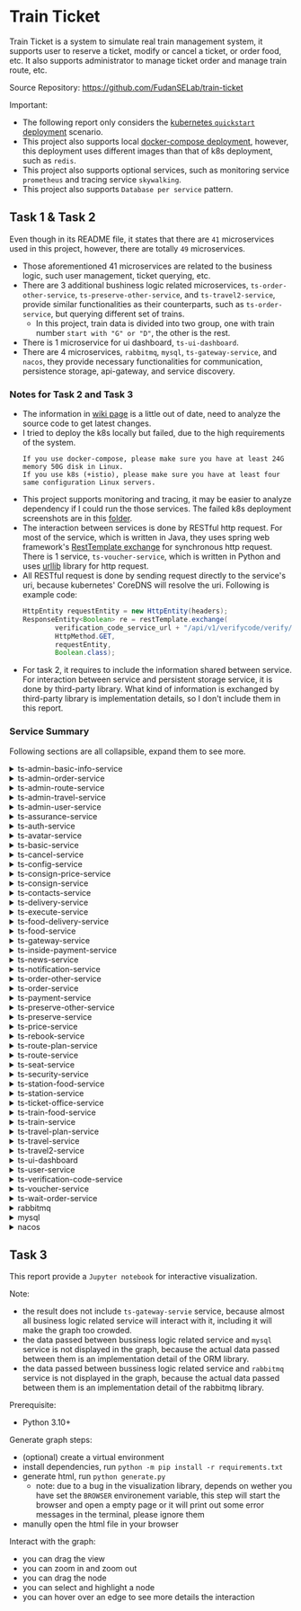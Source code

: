 # Train Ticket
Train Ticket is a system to simulate real train management system, it supports user to reserve a ticket, modify or cancel a ticket, or order food, etc. It also supports administrator to manage ticket order and manage train route, etc.

Source Repository: https://github.com/FudanSELab/train-ticket

Important:
- The following report only considers the [kubernetes `quickstart` deployment](https://github.com/FudanSELab/train-ticket/blob/master/deployment/kubernetes-manifests/quickstart-k8s/yamls/deploy.yaml.sample) scenario.
- This project also supports local [docker-compose deployment](https://github.com/FudanSELab/train-ticket/blob/master/deployment/docker-compose-manifests/quickstart-docker-compose.yml), however, this deployment uses different images than that of k8s deployment, such as `redis`.
- This project also supports optional services, such as monitoring service `prometheus` and tracing service `skywalking`.
- This project also supports `Database per service` pattern.

## Task 1 & Task 2
Even though in its README file, it states that there are `41` microservices used in this project, however, there are totally `49` microservices.
- Those aforementioned 41 microservices are related to the business logic, such user management, ticket querying, etc.
- There are 3 additional bushiness logic related microservices, `ts-order-other-service`, `ts-preserve-other-service`, and `ts-travel2-service`, provide similar functionalities as their counterparts, such as `ts-order-service`, but querying different set of trains.
  - In this project, train data is divided into two group, one with train number `start with "G" or "D"`, the other is the rest.
- There is 1 microservice for ui dashboard, `ts-ui-dashboard`.
- There are 4 microservices, `rabbitmq`, `mysql`, `ts-gateway-service`, and `nacos`, they provide necessary functionalities for communication, persistence storage, api-gateway, and service discovery.

### Notes for Task 2 and Task 3
- The information in [wiki page](https://github.com/FudanSELab/train-ticket/wiki/Service-Guide-and-API-Reference) is a little out of date, need to analyze the source code to get latest changes.
- I tried to deploy the k8s locally but failed, due to the high requirements of the system.
  ```
  If you use docker-compose, please make sure you have at least 24G memory 50G disk in Linux.
  If you use k8s (+istio), please make sure you have at least four same configuration Linux servers.
  ```
- This project supports monitoring and tracing, it may be easier to analyze dependency if I could run the those services. The failed k8s deployment screenshots are in this [folder](./resources/k8s/).
- The interaction between services is done by RESTful http request. For most of the service, which is written in Java, they uses spring web framework's [RestTemplate exchange](https://docs.spring.io/spring-framework/docs/current/javadoc-api/org/springframework/web/client/RestTemplate.html) for synchronous http request. There is 1 service, `ts-voucher-service`, which is written in Python and uses [urllib](https://docs.python.org/3/library/urllib.html) library for http request.
- All RESTful request is done by sending request directly to the service's uri, because kubernetes' CoreDNS will resolve the uri. Following is example code:
  ``` java
  HttpEntity requestEntity = new HttpEntity(headers);
  ResponseEntity<Boolean> re = restTemplate.exchange(
          verification_code_service_url + "/api/v1/verifycode/verify/" + verifyCode,
          HttpMethod.GET,
          requestEntity,
          Boolean.class);
  ```
- For task 2, it requires to include the information shared between service. For interaction between service and persistent storage service, it is done by third-party library. What kind of information is exchanged by third-party library is implementation details, so I don't include them in this report.

### Service Summary
Following sections are all collapsible, expand them to see more.

<details>
  <summary>ts-admin-basic-info-service</summary>

  ### Functionality
  /api/v1/adminbasicservice/**: provide CRUD APIs to manage basic information for admin, include contacts information, station information, train information, config information and price information.

  ### Related Files
  All code is in this [folder](https://github.com/FudanSELab/train-ticket/tree/master/ts-admin-basic-info-service)

  ### Interactions
  | Service | URI | Method | Data Sent |
  | --- | --- | --- | --- |
  | ts-contacts-service | /api/v1/contactservice/contacts | GET |  |
  | ts-contacts-service | /api/v1/contactservice/contacts/{contactsId} | DELETE |   |
  | ts-contacts-service | /api/v1/contactservice/contacts | PUT | modified contact data |
  | ts-contacts-service | /api/v1/contactservice/contacts/admin | POST | new contact data |
  | ts-station-service | /api/v1/stationservice/stations | GET |  |
  | ts-station-service | /api/v1/stationservice/stations | POST | new station data |
  | ts-station-service | /api/v1/stationservice/stations/{id} | DELETE |  |
  | ts-station-service | /api/v1/stationservice/stations | PUT | modified station data |
  | ts-train-service | /api/v1/trainservice/trains | GET |  |
  | ts-train-service | /api/v1/trainservice/trains | POST | new train-type data |
  | ts-train-service | /api/v1/trainservice/trains/{id} | DELETE |  |
  | ts-train-service | /api/v1/trainservice/trains | PUT | modified train-type data |
  | ts-config-service | /api/v1/configservice/configs | GET |  |
  | ts-config-service | /api/v1/configservice/configs | POST | new config data |
  | ts-config-service | /api/v1/configservice/configs /{id} | DELETE |  |
  | ts-config-service | /api/v1/configservice/configs | PUT | modified config data |
  | ts-price-service | /api/v1/priceservice/prices | GET |  |
  | ts-price-service | /api/v1/priceservice/prices | POST | new price data |
  | ts-price-service | /api/v1/priceservice/prices/{pricesId} | DELETE |  |
  | ts-price-service | /api/v1/priceservice/prices | PUT | modified price data |

</details>

<details>
  <summary>ts-admin-order-service</summary>

  ### Functionality
  /api/v1/adminorderservice/**: provide CRUD APIs to manage order for admin.

  ### Related Files
  All code is in this [folder](https://github.com/FudanSELab/train-ticket/tree/master/ts-admin-order-service)

  ### Interactions
  | Service | URI | Method | Data Sent |
  | --- | --- | --- | --- |
  | ts-order-service | /api/v1/orderservice/order | GET | |
  | ts-order-other-service | /api/v1/orderOtherService/orderOther | GET | |
  | ts-order-service | /api/v1/orderservice/order/{orderId} | DELETE |  |
  | ts-order-other-service | /api/v1/orderOtherService/orderOther/{orderId} | DELETE | |
  | ts-order-service | /api/v1/orderservice/order/admin | PUT | modified order data |
  | ts-order-other-service | /api/v1/orderOtherService/orderOther/admin | PUT | modified order data |
  | ts-order-service | /api/v1/orderservice/order/admin | POST | new order data |
  | ts-order-other-service | /api/v1/orderOtherService/orderOther/admin | POST | new order data |

</details>

<details>
  <summary>ts-admin-route-service</summary>

  ### Functionality
  /api/v1/adminrouteservice/**: provide APIs to manage route.

  ### Related Files
  All code is in this [folder](https://github.com/FudanSELab/train-ticket/tree/master/ts-admin-route-service)

  ### Interactions
  | Service | URI | Method | Data Sent |
  | --- | --- | --- | --- |
  | ts-route-service | /api/v1/routeservice/routes | GET |  |
  | ts-route-service | /api/v1/routeservice/routes | POST | new route data |
  | ts-route-service | /api/v1/routeservice/routes/{routeId} | DELETE |  |
  | ts-station-service | /api/v1/stationservice/stations/idlist | POST | a list of station name |

</details>

<details>
  <summary>ts-admin-travel-service</summary>

  ### Functionality
  /api/v1/admintravelservice/**: provide CRUD APIs to manage travel.

  ### Related Files
  All code is in this [folder](https://github.com/FudanSELab/train-ticket/tree/master/ts-admin-travel-service)

  ### Interactions
  | Service | URI | Method | Data Sent |
  | --- | --- | --- | --- |
  | ts-travel-service | /api/v1/travelservice/admin_trip | GET |  |
  | ts-travel2-service | /api/v1/travel2service/admin_trip | GET | |
  | ts-travel-service | /api/v1/travelservice/trips | POST | new travel data |
  | ts-travel2-service | /api/v1/travel2service/trips | POST | new travel data |
  | ts-travel-service | /api/v1/travelservice/trips | PUT | modified travel data |
  | ts-travel2-service | /api/v1/travel2service/trips | PUT | modified travel data |
  | ts-travel-service | /api/v1/travelservice/trips/{tripId} | DELETE |  |
  | ts-travel2-service | /api/v1/travel2service/trips/{tripId} | DELETE |  |
  | ts-station-service | /api/v1/stationservice/stations/idlist | POST | a list of station name |
  | ts-train-service | /api/v1/trainservice/trains/byName/{trainTypeName} | GET |  |
  | ts-route-service | /api/v1/routeservice/routes/{routeId} | GET |  |

</details>


<details>
  <summary>ts-admin-user-service</summary>

  ### Functionality
  /api/v1/adminuserservice/users/**: provide CRUD APIs to manage users.

  ### Related Files
  All code is in this [folder](https://github.com/FudanSELab/train-ticket/tree/master/ts-admin-user-service)

  ### Interactions
  | Service | URI | Method | Data Sent |
  | --- | --- | --- | --- |
  | ts-user-service | /api/v1/userservice/users | GET |  |
  | ts-user-service | /api/v1/userservice/users | PUT | modified user data |
  | ts-user-service | /api/v1/userservice/users | POST | new user data |
  | ts-user-service | /api/v1/userservice/users/{userId} | DELETE |  |

</details>


<details>
  <summary>ts-assurance-service</summary>

  ### Functionality
  /api/v1/assuranceservice/**: provide CRUD APIs to manage insurance.

  ### Related Files
  All code is in this [folder](https://github.com/FudanSELab/train-ticket/tree/master/ts-assurance-service)

  ### Interactions
  Directly interact with `mysql` service using Hibernate:

  Assurance
  ``` java
  private String id;
  private String orderId;
  private AssuranceType type;
  ```

  AssuranceType
  ``` java
  private int index;
  private String name;
  private double price;
  ```

</details>


<details>
  <summary>ts-auth-service</summary>

  ### Functionality
  /api/v1/auth/**: create default auth user;

  /api/v1/users/**: verify upload verification code and send back auth token; query all user; delete a user by id;

  ### Related Files
  All code is in this [folder](https://github.com/FudanSELab/train-ticket/tree/master/ts-auth-service)

  ### Interactions
  | Service | URI | Method | Data Sent |
  | --- | --- | --- | --- |
  | ts-verification-code-service | /api/v1/verifycode/verify/{verifyCode} | GET |  |

  Also interact with `mysql` service using Hibernate:

  User
  ``` java
  private String userId;
  private String username;
  private String password;
  private Set<String> roles;
  ```

</details>


<details>
  <summary>ts-avatar-service</summary>

  ### Functionality
  /api/v1/avatar/**: detect uploaded image contains human face and return the detected face back to requestor;

  ### Related Files
  All code is in this [folder](https://github.com/FudanSELab/train-ticket/tree/master/ts-avatar-service)

  ### Interactions
  N/A

</details>


<details>
  <summary>ts-basic-service</summary>

  ### Functionality
  /api/v1/basicservice/**: provide APIs to query basic travel information and basic station information.

  ### Related Files
  All code is in this [folder](https://github.com/FudanSELab/train-ticket/tree/master/ts-basic-service)

  ### Interactions
  | Service | URI | Method | Data Sent |
  | --- | --- | --- | --- |
  | ts-station-service | /api/v1/stationservice/stations/id/{stationName} | GET |  |
  | ts-station-service | /api/v1/stationservice/stations/idlist | GET | a list of station name |
  | ts-train-service | /api/v1/trainservice/trains/byName/{trainTypeName} | GET |  |
  | ts-train-service | /api/v1/trainservice/trains/byNames | GET | a list of train-type name |
  | ts-route-service | /api/v1/routeservice/routes/{routeId} | GET |  |
  | ts-route-service | /api/v1/routeservice/routes/byIds/ | GET | a list of route id |
  | ts-price-service | /api/v1/priceservice/prices/{routeId}/{trainType} | GET |  |
  | ts-price-service | /api/v1/priceservice/prices/byRouteIdsAndTrainTypes | GET | a list of route id and train type |

</details>


<details>
  <summary>ts-cancel-service</summary>

  ### Functionality
  /api/v1/cancelservice/**: provide APIs to calculate refund and cancel ticket.

  ### Related Files
  All code is in this [folder](https://github.com/FudanSELab/train-ticket/tree/master/ts-cancel-service)

  ### Interactions
  | Service | URI | Method | Data Sent |
  | --- | --- | --- | --- |
  | ts-notification-service | /api/v1/notifyservice/notification/order_cancel_success | POST | notify-info data |
  | ts-order-service | /api/v1/orderservice/order | PUT | order data |
  | ts-order-other-service | /api/v1/orderOtherService/orderOther | PUT | order data |
  | ts-inside-payment-service | /api/v1/inside_pay_service/inside_payment/drawback/{userId}/{money} | GET |  |
  | ts-user-service | /api/v1/userservice/users/id/{orderId} | GET |  |
  | ts-order-service | /api/v1/orderservice/order/{orderId} | GET |  |
  | ts-order-other-service | /api/v1/orderOtherService/orderOther/{orderId} | GET |  |

</details>


<details>
  <summary>ts-config-service</summary>

  ### Functionality
  /api/v1/configservice/**: provide CRUD APIs to manage configuration.

  ### Related Files
  All code is in this [folder](https://github.com/FudanSELab/train-ticket/tree/master/ts-config-service)

  ### Interactions
  Directly interact with `mysql` service using Hibernate:

  Config
  ``` java
  private String name;
  private String value;
  private String description;
  ```

</details>


<details>
  <summary>ts-consign-price-service</summary>

  ### Functionality
  /api/v1/consignpriceservice/**: provide APIs to manage baggage fee policy and calculate baggage fee.

  ### Related Files
  All code is in this [folder](https://github.com/FudanSELab/train-ticket/tree/master/ts-consign-price-service)

  ### Interactions
  Directly interact with `mysql` service using Hibernate:

  ConsignPrice
  ``` java
  private String id;
  private int index;
  private double initialWeight;
  private double initialPrice;
  private double withinPrice;
  private double beyondPrice;
  ```

</details>


<details>
  <summary>ts-consign-service</summary>

  ### Functionality
  /api/v1/consignservice/**: provide APIs to manage baggage order.

  ### Related Files
  All code is in this [folder](https://github.com/FudanSELab/train-ticket/tree/master/ts-consign-service)

  ### Interactions
  | Service | URI  |  Http Method | Data Sent |
  | --- | --- | --- | --- |
  | ts-consign-price-service | /api/v1/consignpriceservice/consignprice/{weight}/{isWithinRegion} | GET |  |

  Also interact with `mysql` service using Hibernate:

  ConsignRecord
  ``` java
  private String id;
  private String orderId;
  private String accountId;
  private String handleDate;
  private String targetDate;
  private String from;
  private String to;
  private String consignee;
  private String phone;
  private double weight;
  private double price;
  ```

</details>


<details>
  <summary>ts-contacts-service</summary>

  ### Functionality
  /api/v1/contactservice/**: provide CRUD APIs to manage contacts.

  ### Related Files
  All code is in this [folder](https://github.com/FudanSELab/train-ticket/tree/master/ts-contacts-service)

  ### Interactions
  Directly interact with `mysql` service using Hibernate:

  Contact
  ``` java
  private String id;
  private String accountId;
  private String name;
  private int documentType;
  private String documentNumber;
  private String phoneNumber;
  ```

</details>


<details>
  <summary>ts-delivery-service</summary>

  ### Functionality
  This service consumes delivery event and stores them into database

  ### Related Files
  All code is in this [folder](https://github.com/FudanSELab/train-ticket/tree/master/ts-delivery-service)

  ### Interactions
  A consumer of `rabbitmq` service, subscribe to `food_delivery`.

  Also interact with `mysql` service using Hibernate:

  Delivery
  ``` java
  private String id;
  private UUID orderId;
  private String foodName;
  private String storeName;
  private String stationName;
  ```

</details>


<details>
  <summary>ts-execute-service</summary>

  ### Functionality
  /api/v1/executeservice/execute/**: provide APIs to check if a ticket is paid and to mark a ticket is used.

  ### Related Files
  All code is in this [folder](https://github.com/FudanSELab/train-ticket/tree/master/ts-execute-service)

  ### Interactions
  | Service | URI | Method | Data Sent |
  | --- | --- | --- | --- |
  | ts-order-service | /api/v1/orderservice/order/status/{orderId}/{status} | GET | |
  | ts-order-other-service | /api/v1/orderOtherService/orderOther/status/{orderId}/{status} | GET |  |
  | ts-order-service | /api/v1/orderservice/order/{orderId} | GET |  |
  | ts-order-other-service | /api/v1/orderOtherService/orderOther/{orderId} | GET | |

</details>


<details>
  <summary>ts-food-delivery-service</summary>

  ### Functionality
  /api/v1/fooddeliveryservice/orders/**: provide CRUD APIs to manage food delivery orders.

  ### Related Files
  All code is in this [folder](https://github.com/FudanSELab/train-ticket/tree/master/ts-food-delivery-service)

  ### Interactions
  | Service | URI | Method | Data Sent |
  | --- | --- | --- | --- |
  | ts-station-food-service | /api/v1/stationfoodservice/stationfoodstores/bystoreid/{stationFoodStoreId} | GET | |

  Also interact with `mysql` service using Hibernate:

  FoodDeliveryOrder
  ``` java
  private String id;
  private String stationFoodStoreId;
  private List<Food> foodList;
  private String tripId;
  private int seatNo;
  private String createdTime;
  private String deliveryTime;
  private double deliveryFee;
  ```

</details>


<details>
  <summary>ts-food-service</summary>

  ### Functionality
  /api/v1/foodservice/**: provide CRUD APIs to manage food orders and get all food offers in a specific trip.

  When a new order is created, a event will be produced.

  ### Related Files
  All code is in this [folder](https://github.com/FudanSELab/train-ticket/tree/master/ts-food-service)

  ### Interactions
  | Service | URI | Method | Data Sent |
  | --- | --- | --- | --- |
  | ts-train-food-service | /api/v1/trainfoodservice/trainfoods/{tripId} | GET |  |
  | ts-travel-service | /api/v1/travelservice/routes/{tripId} | GET |  |
  | ts-station-food-service | /api/v1/stationfoodservice/stationfoodstores | POST | a list of station name |

  A producer of `rabbitmq` service, publish to `food_delivery`.

  Also interact with `mysql` service using Hibernate:

  FoodOrder
  ``` java
  private String id;
  private String orderId;
  private int foodType;
  private String stationName;
  private String storeName;
  private String foodName;
  private double price;
  ```

</details>


<details>
  <summary>ts-gateway-service</summary>

  ### Functionality
  This service is the api gateway of the system, it routes the traffic to the specific service based on its uri and also provides load balancing and flow control.

  ### Related Files
  All code is in this [folder](https://github.com/FudanSELab/train-ticket/tree/master/ts-gateway-service)

  the route setting is in [here](https://github.com/FudanSELab/train-ticket/blob/master/ts-gateway-service/src/main/resources/application.yml)

  ### Interactions
  This service will interact with pretty much all the business logic related service

</details>


<details>
  <summary>ts-inside-payment-service</summary>

  ### Functionality
  /api/v1/inside_pay_service/inside_payment/**: provide APIs to manage payments.

  ### Related Files
  All code is in this [folder](https://github.com/FudanSELab/train-ticket/tree/master/ts-inside-payment-service)

  ### Interactions
  | Service | URI | Method | Data Sent |
  | --- | --- | --- | --- |
  | ts-order-service | /api/v1/orderservice/order/{orderId} | GET |  |
  | ts-order-other-service | /api/v1/orderOtherService/orderOther/{orderId} | GET |  |
  | ts-order-service | /api/v1/orderService/order/status/{orderId}/{orderStatus} | GET |  |
  | ts-order-other-service | /api/v1/orderOtherService/orderOther/status/{orderId}/{orderStatus} | GET |  |
  | ts-payment-service | /api/v1/paymentservice/payment | POST | third-party payment data |

  Also interact with `mysql` service using Hibernate:

  Money
  ``` java
  private String id;
  private String userId;
  private String money;
  private MoneyType type;
  ```

  Payment
  ``` java
  private String id;
  private String orderId;
  private String userId;
  private String price;
  private PaymentType type;
  ```
</details>


<details>
  <summary>ts-news-service</summary>

  ### Functionality
  This service is only used for testing purpose.

  ### Related Files
  All code is in this [folder](https://github.com/FudanSELab/train-ticket/tree/master/ts-news-service)

  ### Interactions
  N/A

</details>


<details>
  <summary>ts-notification-service</summary>

  ### Functionality
  /api/v1/notifyservice/notification/**: provide APIs to send email when successful buying insurance, successful creating order, successful updating order and successful canceling order.

  This service will also consume email event, and send email to user.

  ### Related Files
  All code is in this [folder](https://github.com/FudanSELab/train-ticket/tree/master/ts-notification-service)

  ### Interactions
  A producer of `rabbitmq` service, publish to `email`. However, base on the source code, seems like that this is only used for test purpose. [usage](https://github.com/FudanSELab/train-ticket/blob/master/ts-notification-service/src/main/java/notification/controller/NotificationController.java#L35)

  A consumer of `rabbitmq` service, subscribe to `email`.

  Also interact with `mysql` service using Hibernate:

  NotifyInfo
  ``` java
  private String id;
  private Boolean sendStatus;
  private String email;
  private String orderNumber;
  private String username;
  private String startPlace;
  private String endPlace;
  private String startTime;
  private String date;
  private String seatClass;
  private String seatNumber;
  private String price;
  ```

</details>


<details>
  <summary>ts-order-other-service</summary>

  ### Functionality
  /api/v1/orderOtherService/orderOther/**: provide APIs to manage ticket order, whose train number does not start with G or D.

  ### Related Files
  All code is in this [folder](https://github.com/FudanSELab/train-ticket/tree/master/ts-order-other-service)

  ### Interactions
  | Service | URI | Method | Data Sent |
  | --- | --- | --- | --- |
  | ts-station-service | /api/v1/stationservice/stations/namelist | POST | a list of station id |

  Also interact with `mysql` service using Hibernate:

  Order
  ``` java
  private String id;
  private String boughtDate;
  private String travelDate;
  private String travelTime;
  private String accountId;
  private String contactsName;
  private int documentType;
  private String contactsDocumentNumber;
  private String trainNumber;
  private int coachNumber;
  private int seatClass;
  private String seatNumber;
  private String from;
  private String to;
  private int status;
  private String price;
  ```

</details>


<details>
  <summary>ts-order-service</summary>

  ### Functionality
  /api/v1/orderservice/order/**: provide APIs to manage ticket order, whose train number starts with G or D.

  ### Related Files
  All code is in this [folder](https://github.com/FudanSELab/train-ticket/tree/master/ts-order-service)

  ### Interactions
  | Service | URI | Method | Data Sent |
  | --- | --- | --- | --- |
  | ts-station-service | /api/v1/stationservice/stations/namelist | POST | a list of station id |

  Also interact with `mysql` service using Hibernate:

  Order
  ``` java
  private String id;
  private String boughtDate;
  private String travelDate;
  private String travelTime;
  private String accountId;
  private String contactsName;
  private int documentType;
  private String contactsDocumentNumber;
  private String trainNumber;
  private int coachNumber;
  private int seatClass;
  private String seatNumber;
  private String from;
  private String to;
  private int status;
  private String price;
  ```

</details>


<details>
  <summary>ts-payment-service</summary>

  ### Functionality
  /api/v1/paymentservice/payment/**: provide APIs to create payment and query payment.

  ### Related Files
  All code is in this [folder](https://github.com/FudanSELab/train-ticket/tree/master/ts-payment-service)

  ### Interactions
  Directly interact with `mysql` service using Hibernate:

  Money
  ``` java
  private String id;
  private String userId;
  private String money;
  ```

  Payment
  ``` java
  private String id;
  private String orderId;
  private String userId;
  private String price;
  ```

</details>


<details>
  <summary>ts-preserve-other-service</summary>

  ### Functionality
  /api/v1/preserveotherservice/preserveOther: provide APIs to reserve a ticket, whose train number does not start with G or D.

  When a reservation is confirmed, a event will be produced. However, in the source code, the event producing code is commented. [usage](https://github.com/FudanSELab/train-ticket/blob/master/ts-preserve-other-service/src/main/java/preserveOther/service/PreserveOtherServiceImpl.java#L260)

  ### Related Files
  All code is in this [folder](https://github.com/FudanSELab/train-ticket/blob/master/ts-preserve-other-service)

  ### Interactions
  | Service                 | URI                                                          | Method | Data Sent                  |
  | ----------------------- | ------------------------------------------------------------ | ------ | ---------------------------- |
  | ts-basic-service   | /api/v1/ticketinfoservice/  | POST | travel data |
  | ts-seat-service  | /api/v1/seatservice/seats    | POST   | seat data |
  | ts-user-service         | /api/v1/userservice/users/id/{accountId}                    | GET    |    |
  | ts-assurance-service    | /api/v1/assuranceservice/assurances/{assuranceType}/{orderId} | GET    |   |
  | ts-station-service      | /api/v1/stationservice/stations/id/{stationName}            | GET    |  |
  | ts-security-service     | /api/v1/securityservice/securityConfigs/{accountId}         | GET    |  |
  | ts-travel2-service      | /api/v1/travel2service/trip_detail                           | POST   | trip-all-detail-info data  |
  | ts-contacts-service     | /api/v1/contactservice/contacts/{contactsId}                  | GET    |      |
  | ts-order-other-service  | /api/v1/orderOtherService/orderOther                         | POST   | order data    |
  | ts-food-service         | /api/v1/foodservice/orders    | POST   | food-order data      |
  | ts-consign-service      | /api/v1/consignservice/consigns      | POST   | consign data      |

  A producer of `rabbitmq` service, publish to `email`.

</details>


<details>
  <summary>ts-preserve-service</summary>

  ### Functionality
  /api/v1/preserveservice/preserve: provide APIs to reserve a ticket, whose train number starts with G or D.

  When a reservation is confirmed, a event will be produced. However, in the source code, the event producing code is commented. [usage](https://github.com/FudanSELab/train-ticket/blob/master/ts-preserve-service/src/main/java/preserve/service/PreserveServiceImpl.java#L261)

  ### Related Files
  All code is in this [folder](https://github.com/FudanSELab/train-ticket/blob/master/ts-preserve-service)

  ### Interactions
  | Service                 | URI                                                          | Method | Data Sent                  |
  | ----------------------- | ------------------------------------------------------------ | ------ | ---------------------------- |
  | ts-basic-service   | /api/v1/basicservice/basic/travel | POST   | travel data   |
  | ts-seat-service         | /api/v1/seatservice/seats      | POST   | seat data |
  | ts-user-service         | /api/v1/userservice/users/id/{accountId}                    | GET    |    |
  | ts-assurance-service    | /api/v1/assuranceservice/assurances/{assuranceType}/{orderId} | GET    |   |
  | ts-station-service      | /api/v1/stationservice/stations/id/{stationName}            | GET    |  |
  | ts-security-service     | /api/v1/securityservice/securityConfigs/{accountId}         | GET    |  |
  | ts-travel-service       | /api/v1/travelservice/trip_detail       | POST   |   trip-all-detail-info data   |
  | ts-contacts-service     | /api/v1/contactservice/contacts/{contactsId}                  | GET    |      |
  | ts-order-service        | /api/v1/orderService/order    | POST   | order data |
  | ts-food-service         | /api/v1/foodservice/orders                                   | POST   | food-order data    |
  | ts-consign-service      | /api/v1/consignservice/consigns                              | POST   | consign data  |

  A producer of `rabbitmq` service, publish to `email`.

</details>


<details>
  <summary>ts-price-service</summary>

  ### Functionality
  /api/v1/priceservice/prices/**: provide APIs to calculate ticket's price and manage price configuration.

  ### Related Files
  All code is in this [folder](https://github.com/FudanSELab/train-ticket/tree/master/ts-price-service)

  ### Interactions
  Directly interact with `mysql` service using Hibernate:

  PriceConfig
  ``` java
  private String id;
  private String trainType;
  private String routeId;
  private double basicPriceRate;
  private double firstClassPriceRate;
  ```

</details>


<details>
  <summary>ts-rebook-service</summary>

  ### Functionality
  /api/v1/rebookservice/rebook/**: provides APIs to manage ticket changing/rebooking, as well as, calculating price difference.

  ### Related Files
  All code is in this [folder](https://github.com/FudanSELab/train-ticket/tree/master/ts-rebook-service)

  ### Interactions
  | Service                   | URI                                                  | Method | Data Sent                                 |
  | ------------------------- | ---------------------------------------------------- | ------ | ------------------------------------------- |
  | ts-seat-service           | /api/v1/seatservice/seats                            | POST   | seat data          |
  | ts-travel-service         | /api/v1/travelservice/trip_detail                    | POST   | trip-all-detail-info data    |
  | ts-travel2-service        | /api/v1/travel2service/trip_detail                   | POST   | trip-all-detail-info data   |
  | ts-order-service          | /api/v1/orderService/order{orderId}                | GET   |    |
  | ts-order-other-service    | /api/v1/orderOtherService/orderOther/{orderId}                 | GET | |
  | ts-order-service          | /api/v1/orderService/order                           | POST   | new order data       |
  | ts-order-other-service    | /api/v1/orderOtherService/orderOther                 | POST   | new order data   |
  | ts-order-service          | /api/v1/orderService/order                           | PUT   | modified order data       |
  | ts-order-other-service    | /api/v1/orderOtherService/orderOther                 | PUT | modified order data   |
  | ts-order-service          | /api/v1/orderService/order{orderId}                | DELETE   |    |
  | ts-order-other-service    | /api/v1/orderOtherService/orderOther/{orderId}                 | DELETE | |
  | ts-train-service          | /api/v1/trainservice/trains/byName/ {trainTypeName}  | GET    | |
  | ts-route-service          | /api/v1/routeservice/routes/{routeId}               | GET    | |
  | ts-inside-payment-service | /api/v1/inside_pay_service/inside_payment/drawback/{userId}/{money} | GET  |  |
  | ts-inside-payment-service | /api/v1/inside_pay_service/inside_payment/difference | POST   | payment-difference-info data |

</details>


<details>
  <summary>ts-route-plan-service</summary>

  ### Functionality
  /api/v1/routeplanservice/routePlan/**: provide APIs to get cheapest route, quickest route and route with minimum stop.

  ### Related Files
  All code is in this [folder](https://github.com/FudanSELab/train-ticket/tree/master/ts-route-plan-service)

  ### Interactions
  | Service            | URI                                             | Method | Data Sent               |
  | ------------------ | ----------------------------------------------- | ------ | ------------------------- |
  | ts-route-service   | /api/v1/routeservice/routes/{routeId}          | GET    |  |
  | ts-travel-service  | /api/v1/travelservice/trips/routes              | POST    |  a list of route id      |
  | ts-travel2-service  | /api/v1/travel2service/trips/routes              | POST    | a list of route id      |
  | ts-travel-service  | /api/v1/travelservice/trips/left                | POST   | trip-info data      |
  | ts-travel2-service | /api/v1/travel2service/trips/left               | POST   | trip-info data      |
  | ts-travel-service  | /api/v1/travelservice/routes/{tripId}          | GET    |     |
  | ts-travel2-service | /api/v1/travel2service/routes/{tripId}             | GET   |  |

</details>


<details>
  <summary>ts-route-service</summary>

  ### Functionality
  /api/v1/routeservice/routes/**: provide CRUD APIs to manage route information.

  ### Related Files
  All code is in this [folder](https://github.com/FudanSELab/train-ticket/tree/master/ts-route-service)

  ### Interactions
  Directly interact with `mysql` service using Hibernate:

  Route
  ``` java
  private String id;
  private List<String> stations;
  private List<Integer> distances;
  private String startStation;
  private String endStation;
  ```

</details>


<details>
  <summary>ts-seat-service</summary>

  ### Functionality
  /api/v1/seatservice/seats/**: provide APIs to reserve seats and query remaining seats within a route.

  ### Related Files
  All code is in this [folder](https://github.com/FudanSELab/train-ticket/tree/master/ts-seat-service)

  ### Interactions
  | Service                | URI                                              | Method | Data Sent                     |
  | ---------------------- | ------------------------------------------------ | ------ | ------------------------------- |
  | ts-order-service       | /api/v1/orderservice/order/tickets               | POST   | seat data           |
  | ts-order-other-service | /api/v1/orderOtherService/orderOther/tickets     | POST   | seat data             |
  | ts-config-service      | /api/v1/configservice/configs/{configName}        | GET    |      |

</details>


<details>
  <summary>ts-security-service</summary>

  ### Functionality
  /api/v1/securityservice/securityConfigs/**: provide CRUD APIs to manage security configuration and verify account id.

  ### Related Files
  All code is in this [folder](https://github.com/FudanSELab/train-ticket/tree/master/ts-security-service)

  ### Interactions
  | Service                | URI                                                          | Method | Data Sent                   |
  | ---------------------- | ------------------------------------------------------------ | ------ | ----------------------------- |
  | ts-order-service       | /api/v1/orderservice/order/security/{checkDate}/{accountId} | GET    |  |
  | ts-order-other-service | /api/v1/orderOtherService/orderOther/security/{checkDate}/{accountId} | GET    | |

  Also interact with `mysql` service using Hibernate:

  SecurityConfig
  ``` java
  private String id;
  private String name;
  private String value;
  private String description;
  ```

</details>


<details>
  <summary>ts-station-food-service</summary>

  ### Functionality
  /api/v1/stationfoodservice/stationfoodstores/**: provide CRUD APIs to manage station food information.

  ### Related Files
  All code is in this [folder](https://github.com/FudanSELab/train-ticket/tree/master/ts-station-food-service)

  ### Interactions
  Directly interact with `mysql` service using Hibernate:

  StationFoodStore
  ``` java
  private String id;
  private String stationName;
  private String storeName;
  private String telephone;
  private String businessTime;
  private double deliveryFee;
  private List<Food> foodList;
  ```

</details>


<details>
  <summary>ts-station-service</summary>

  ### Functionality
  /api/v1/stationservice/stations/**: provide CRUD APIs to manage station information, to query station name by id, and to query station id by name.

  ### Related Files
  All code is in this [folder](https://github.com/FudanSELab/train-ticket/tree/master/ts-station-service)

  ### Interactions
  Directly interact with `mysql` service using Hibernate:

  Station
  ``` java
  private String id;
  private String name;
  private int stayTime;
  ```
</details>


<details>
  <summary>ts-ticket-office-service</summary>

  ### Functionality
  This standalone service provides CRUD APIs to manage ticket office information.

  ### Related Files
  All code is in this [folder](https://github.com/FudanSELab/train-ticket/tree/master/ts-ticket-office-service)

  ### Interactions
  Directly interact with `mysql` service with Javascript mysql driver

</details>


<details>
  <summary>ts-train-food-service</summary>

  ### Functionality
  /api/v1/trainfoodservice/trainfoods/**: provide CRUD APIs to manage train food information.

  ### Related Files
  All code is in this [folder](https://github.com/FudanSELab/train-ticket/tree/master/ts-train-food-service)

  ### Interactions
  Directly interact with `mysql` service using Hibernate:

  TrainFood
  ``` java
  private String id;
  private String tripId;
  private List<Food> foodList;
  ```

</details>


<details>
  <summary>ts-train-service</summary>

  ### Functionality
  /api/v1/trainservice/trains/**: provide CRUD APIs to manage train information.

  ### Related Files
  All code is in this [folder](https://github.com/FudanSELab/train-ticket/tree/master/ts-train-service)

  ### Interactions
  Directly interact with `mysql` service using Hibernate:

  TrainType
  ``` java
  private String id;
  private String name;
  private int economyClass;
  private int confortClass;
  private int averageSpeed;
  ```

</details>


<details>
  <summary>ts-travel-plan-service</summary>

  ### Functionality
  /api/v1/travelplanservice/travelPlan/**: provide APIs to query travel plan, includes cheapest travel plan, quickest travel plan, and travel plan with minimum stop.

  ### Related Files
  All code is in this [folder](https://github.com/FudanSELab/train-ticket/tree/master/ts-travel-plan-service)

  ### Interactions
  | Service | URI | Method | Data Sent |
  | --- | --- | --- | --- |
  | ts-seat-service | /api/v1/seatservice/seats/left_tickets | POST | seat data |
  | ts-route-plan-service | /api/v1/routeplanservice/routePlan/cheapestRoute | POST | route-plan-info data |
  | ts-route-plan-service | /api/v1/routeplanservice/routePlan/quickestRoute | POST | route-plan-info data |
  | ts-route-plan-service | /api/v1/routeplanservice/routePlan/minStopStations | POST | route-plan-info data |
  | ts-travel-service | /api/v1/travelservice/trips/left | POST | trip-info data |
  | ts-travel2-service | /api/v1/travel2service/trips/left | POST | trip-info data |
  | ts-train-service | /api/v1/trainservice/trains/byName/{trainTypeName} | GET | |

</details>


<details>
  <summary>ts-travel-service</summary>

  ### Functionality
  /api/v1/travelservice/**: provide APIs to manage high speed train's trip.

  ### Related Files
  All code is in this [folder](https://github.com/FudanSELab/train-ticket/tree/master/ts-travel-service)

  ### Interactions
  | Service | URI | Method | Data Sent |
  | --- | --- | --- | --- |
  | ts-basic-service | /api/v1/basicservice/basic/travel | POST |  travel data |
  | ts-basic-service | /api/v1/basicservice/basic/travels | POST | a list of travel data |
  | ts-train-service | /api/v1/trainservice/trains/byName/{trainTypeName} | GET |  |
  | ts-route-service | /api/v1/routeservice/routes/{routeId} | GET | |
  | ts-seat-service | /api/v1/seatservice/seats/left_tickets | POST | seat data |

  Also interact with `mysql` service using Hibernate:

  Trip
  ``` java
  private String id;
  private TripId tripId;
  private String trainTypeName;
  private String routeId;
  private String startStationName;
  private String stationsName;
  private String terminalStationName;
  private String startTime;
  private String endTime;
  ```

</details>


<details>
  <summary>ts-travel2-service</summary>

  ### Functionality
  /api/v1/travel2service/**: provide APIs to manage normal train's trip.

  ### Related Files
  All code is in this [folder](https://github.com/FudanSELab/train-ticket/tree/master/ts-travel2-service)

  ### Interactions
  | Service | URI | Method | Data Sent |
  | --- | --- | --- | --- |
  | ts-basic-service | /api/v1/basicservice/basic/travel | POST |  travel data |
  | ts-basic-service | /api/v1/basicservice/basic/travels | POST | a list of travel data |
  | ts-train-service | /api/v1/trainservice/trains/byName/{trainTypeName} | GET |  |
  | ts-route-service | /api/v1/routeservice/routes/{routeId} | GET | |
  | ts-seat-service | /api/v1/seatservice/seats/left_tickets | POST | seat data |

  Also interact with `mysql` service using Hibernate:

  Trip
  ``` java
  private String id;
  private TripId tripId;
  private String trainTypeName;
  private String routeId;
  private String startStationName;
  private String stationsName;
  private String terminalStationName;
  private String startTime;
  private String endTime;
  ```

</details>


<details>
  <summary>ts-ui-dashboard</summary>

  ### Functionality
  This service provides all the UI interface to interact with the system.

  ### Related Files
  All code is in this [folder](https://github.com/FudanSELab/train-ticket/tree/master/ts-ui-dashboard)

  ### Interactions


</details>


<details>
  <summary>ts-user-service</summary>

  ### Functionality
  /api/v1/userservice/users/**: provide APIs to manage user information.

  ### Related Files
  All code is in this [folder](https://github.com/FudanSELab/train-ticket/tree/master/ts-user-service)

  ### Interactions
  | Service | URI | Method | Data Sent |
  | --- | --- | --- | --- |
  | ts-auth-service | /api/v1/auth | POST | auth data |
  | ts-auth-service | /api/v1/users/{userId} | DELETE |  |

  Also interact with `mysql` service using Hibernate:

  User
  ``` java
  private String userId;
  private String userName;
  private String password;
  private int gender;
  private int documentType;
  private String documentNum;
  private String email;
  ```

</details>


<details>
  <summary>ts-verification-code-service</summary>

  ### Functionality
  /api/v1/verifycode/**: generate verification code image; verify verification code;

  ### Related Files
  All code is in this [folder](https://github.com/FudanSELab/train-ticket/tree/master/ts-verification-code-service)

  ### Interactions
  N/A

</details>


<details>
  <summary>ts-voucher-service</summary>

  ### Functionality
  /getVoucher: generate the reimbursement voucher based on the order id.

  ### Related Files
  All code is in this [folder](https://github.com/FudanSELab/train-ticket/tree/master/ts-voucher-service)

  ### Interactions
  | Service | URI | Method | Data Sent |
  | --- | --- | --- | --- |
  | ts-order-other-service | /api/v1/orderOtherService/orderOther/{orderId} | GET |  |
  | ts-order-service | /api/v1/orderservice/order/{orderId} | GET |  |

  Also interact with `mysql` service with pymysql library

  Voucher
  ``` sql
  voucher_id INT NOT NULL AUTO_INCREMENT,
  order_id VARCHAR(1024) NOT NULL,
  travelDate VARCHAR(1024) NOT NULL,
  travelTime VARCHAR(1024) NOT NULL,
  contactName VARCHAR(1024) NOT NULL,
  trainNumber VARCHAR(1024) NOT NULL,
  seatClass INT NOT NULL,
  seatNumber VARCHAR(1024) NOT NULL,
  startStation VARCHAR(1024) NOT NULL,
  destStation VARCHAR(1024) NOT NULL,
  price FLOAT NOT NULL,
  ```
</details>


<details>
  <summary>ts-wait-order-service</summary>

  ### Functionality
  /api/v1/waitorderservice/**: provide APIs to manage waitlist.

  ### Related Files
  All code is in this [folder](https://github.com/FudanSELab/train-ticket/tree/master/ts-wait-order-service)

  ### Interactions
  Directly interact with `mysql` service using Hibernate:

  WaitListOrder
  ``` java
  private String id;
  private String travelTime;
  private String accountId;
  private String contactsId;
  private String contactsName;
  private int contactsDocumentType;
  private String contactsDocumentNumber;
  private String trainNumber;
  private int seatType;
  private String from;
  private String to;
  private String price;
  private String waitUtilTime;
  private String createdTime;
  private int status;
  ```

</details>


<details>
  <summary>rabbitmq</summary>

  ### Functionality
  This message queue provides async communication between services.

  ### Related Files
  All code is in this [folder](https://github.com/FudanSELab/train-ticket/tree/master/deployment/kubernetes-manifests/quickstart-k8s/charts/rabbitmq)

  ### Interactions
  There are a few service needed message queue for communication.

</details>


<details>
  <summary>mysql</summary>

  ### Functionality
  This service provides persistent storage for other services.

  ### Related Files
  All code is in this [folder](https://github.com/FudanSELab/train-ticket/tree/master/deployment/kubernetes-manifests/quickstart-k8s/charts/mysql)

  ### Interactions
  Pretty much all bussiness logic related services will interact with this service to store data.

</details>


<details>
  <summary>nacos</summary>

  ### Functionality
  This service provide service discovery.

  ### Related Files
  All code is in this [folder](https://github.com/FudanSELab/train-ticket/tree/master/deployment/kubernetes-manifests/quickstart-k8s/charts/nacos)

  ### Interactions
  Pretty much all bussiness logic related services needed to register themselve with this service.

</details>


## Task 3
This report provide a `Jupyter notebook` for interactive visualization.

Note:
- the result does not include `ts-gateway-servie` service, because almost all business logic related service will interact with it, including it will make the graph too crowded.
- the data passed between bussiness logic related service and `mysql` service is not displayed in the graph, because the actual data passed between them is an implementation detail of the ORM library.
- the data passed between bussiness logic related service and `rabbitmq` service is not displayed in the graph, because the actual data passed between them is an implementation detail of the rabbitmq library.

Prerequisite:
- Python 3.10+

Generate graph steps:
- (optional) create a virtual environment
- install dependencies, run `python -m pip install -r requirements.txt`
- generate html, run `python generate.py`
  - note: due to a bug in the visualization library, depends on wether you have set the `BROWSER` environement variable, this step will start the browser and open a empty page or it will print out some error messages in the terminal, please ignore them
- manully open the html file in your browser

Interact with the graph:
- you can drag the view
- you can zoom in and zoom out
- you can drag the node
- you can select and highlight a node
- you can hover over an edge to see more details the interaction
